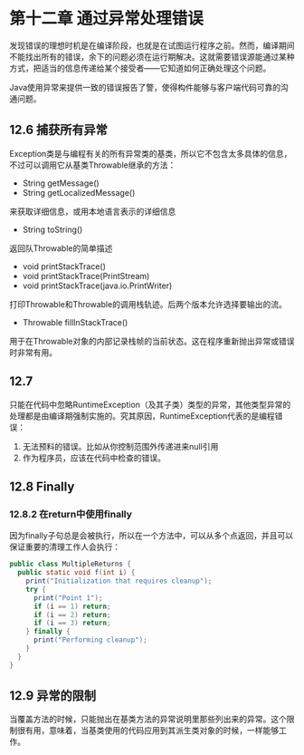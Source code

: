 # 第十二章 通过异常处理错误

发现错误的理想时机是在编译阶段，也就是在试图运行程序之前。然而，编译期间不能找出所有的错误，余下的问题必须在运行期解决。这就需要错误源能通过某种方式，把适当的信息传递给某个接受者——它知道如何正确处理这个问题。

Java使用异常来提供一致的错误报告了警，使得构件能够与客户端代码可靠的沟通问题。

## 12.6 捕获所有异常

Exception类是与编程有关的所有异常类的基类，所以它不包含太多具体的信息，不过可以调用它从基类Throwable继承的方法：

* String getMessage()
* String getLocalizedMessage()

来获取详细信息，或用本地语言表示的详细信息

* String toString()

返回队Throwable的简单描述

* void printStackTrace()
* void printStackTrace(PrintStream)
* void printStackTrace(java.io.PrintWriter)

打印Throwable和Throwable的调用栈轨迹。后两个版本允许选择要输出的流。

* Throwable fillInStackTrace()

用于在Throwable对象的内部记录栈帧的当前状态。这在程序重新抛出异常或错误时非常有用。

## 12.7

只能在代码中忽略RuntimeException（及其子类）类型的异常，其他类型异常的处理都是由编译期强制实施的。究其原因，RuntimeException代表的是编程错误：

1. 无法预料的错误。比如从你控制范围外传递进来null引用
2. 作为程序员，应该在代码中检查的错误。

## 12.8 Finally

### 12.8.2 在return中使用finally

因为finally子句总是会被执行，所以在一个方法中，可以从多个点返回，并且可以保证重要的清理工作人会执行：

```java
public class MultipleReturns {
  public static void f(int i) {
    print("Initialization that requires cleanup");
    try {
      print("Point 1");
      if (i == 1) return;
      if (i == 2) return;
      if (i == 3) return;
    } finally {
      print("Performing cleanup");
    }    
  }
}
```

## 12.9 异常的限制

当覆盖方法的时候，只能抛出在基类方法的异常说明里那些列出来的异常。这个限制很有用，意味着，当基类使用的代码应用到其派生类对象的时候，一样能够工作。